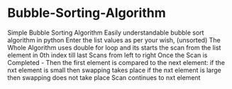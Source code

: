 # Bubble-Sorting-Algorithm
Simple Bubble Sorting Algorithm 
Easily understandable bubble sort algorithm in python
Enter the list values as per your wish, (unsorted)
The Whole Algorithm uses double for loop and its starts the scan from the list element in 0th index till last
Scans from left to right
Once the Scan is Completed - 
Then the first element is compared to the next element: 
        if the nxt element is small then swapping takes place
        if the nxt element is large then swapping does not take place
   Scan continues to nxt element
   
